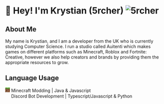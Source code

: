 <h1 align="left">👋 Hey! I'm Krystian (5rcher) <img src="https://komarev.com/ghpvc/?username=5rcher&label=Profile%20views&color=0e75b6&style=flat" alt="5rcher" /> </h1>


## About Me

My name is Krystian, and I am a developer from the UK who is currently studying Computer Science. I run a studio called Auitenti which makes games on different platforms such as Minecraft, Roblox and Fortnite: Creative, however we also help creators and brands by providing them the appropriate resources to grow.

## Language Usage

<img width=15 height=15 alt="MC" src="/assets/mclaunchericon.png"> Minecraft Modding | Java & Javascript  
<img width=15 height=15 src="https://skillicons.dev/icons?i=discord"> Discord Bot Development | Typescript/Javascript & Python

